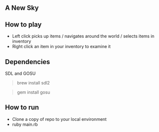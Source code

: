 ## A New Sky

## How to play

- Left click picks up items / navigates around the world / selects items in inventory
- Right click an item in your inventory to examine it

## Dependencies

SDL and GOSU

> brew install sdl2

> gem install gosu

## How to run

- Clone a copy of repo to your local environment
- ruby main.rb

